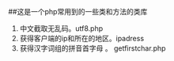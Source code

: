 ##这是一个php常用到的一些类和方法的类库
1) 中文截取无乱码。utf8.php
2) 获得客户端的ip和所在的地区。ipadress
3) 获得汉字词组的拼音首字母 。 getfirstchar.php
